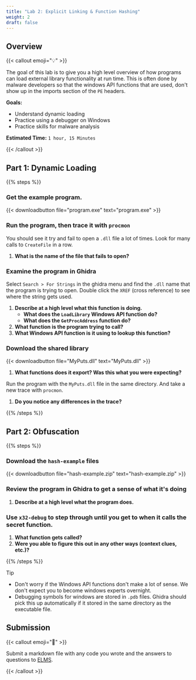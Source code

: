 ```yaml
---
title: "Lab 2: Explicit Linking & Function Hashing"
weight: 2
draft: false
---
```


## Overview

{{< callout emoji="💡" >}}

The goal of this lab is to give you a high level overview of how programs can
load external library functionality at run time. This is often done by malware
developers so that the windows API functions that are used, don't show up in the
imports section of the `PE` headers.

**Goals:**

- Understand dynamic loading
- Practice using a debugger on Windows
- Practice skills for malware analysis

**Estimated Time:** `1 hour, 15 Minutes`

{{< /callout >}}

## Part 1: Dynamic Loading

{{% steps %}}

### Get the example program.

{{< downloadbutton file="program.exe" text="program.exe" >}}

### Run the program, then trace it with `procmon`

You should see it try and fail to open a `.dll` file a lot of times. Look for
many calls to `CreateFile` in a row.

1. **What is the name of the file that fails to open?**

### Examine the program in Ghidra

Select `Search > For Strings` in the ghidra menu and find the `.dll` name that
the program is trying to open. Double click the `XREF` (cross reference) to see
where the string gets used.

1. **Describe at a high level what this function is doing.**
   - **What does the `LoadLibrary` Windows API function do?**
   - **What does the `GetProcAddress` function do?**
1. **What function is the program trying to call?**
1. **What Windows API function is it using to lookup this function?**

### Download the shared library

{{< downloadbutton file="MyPuts.dll" text="MyPuts.dll" >}}

1. **What functions does it export? Was this what you were expecting?**

Run the program with the `MyPuts.dll` file in the same directory. And take a new
trace with `procmon`.

1. **Do you notice any differences in the trace?**

{{% /steps %}}

## Part 2: Obfuscation

{{% steps %}}

### Download the `hash-example` files

{{< downloadbutton file="hash-example.zip" text="hash-example.zip" >}}

### Review the program in Ghidra to get a sense of what it's doing

1. **Describe at a high level what the program does.**

### Use `x32-debug` to step through until you get to when it calls the secret function.

1. **What function gets called?**
1. **Were you able to figure this out in any other ways (context clues, etc.)?**

{{% /steps %}}

> [!TIP]
>
> - Don't worry if the Windows API functions don't make a lot of sense. We don't
>   expect you to become windows experts overnight.
> - Debugging symbols for windows are stored in `.pdb` files. Ghidra should pick
>   this up automatically if it stored in the same directory as the executable
>   file.

## Submission

{{< callout emoji="📝" >}}

Submit a markdown file with any code you wrote and the answers to questions to
[ELMS](https://umd.instructure.com/courses/1390353/assignments).

{{< /callout >}}
